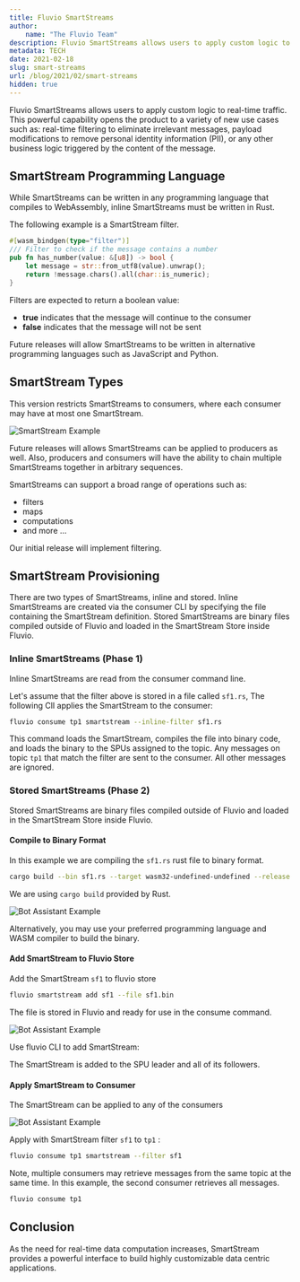 ```yaml
---
title: Fluvio SmartStreams
author: 
    name: "The Fluvio Team"
description: Fluvio SmartStreams allows users to apply custom logic to real-time traffic.
metadata: TECH
date: 2021-02-18
slug: smart-streams
url: /blog/2021/02/smart-streams
hidden: true
---
```


Fluvio SmartStreams allows users to apply custom logic to real-time traffic. This powerful capability opens the product to a variety of new use cases such as: real-time filtering to eliminate irrelevant messages, payload modifications to remove personal identity information (PII), or any other business logic triggered by the content of the message.

## SmartStream Programming Language

While SmartStreams can be written in any programming language that compiles to WebAssembly, inline SmartStreams must be written in Rust. 

The following example is a SmartStream filter. 

```rust
#[wasm_bindgen(type="filter")]
/// Filter to check if the message contains a number
pub fn has_number(value: &[u8]) -> bool {
    let message = str::from_utf8(value).unwrap();
    return !message.chars().all(char::is_numeric);
}
```

Filters are expected to return a boolean value:
* **true** indicates that the message will continue to the consumer
* **false** indicates that the message will not be sent

Future releases will allow SmartStreams to be written in alternative programming languages such as JavaScript and Python.

## SmartStream Types

This version restricts SmartStreams to consumers, where each consumer may have at most one SmartStream. 

<img src="/blog/images/smart-streams/smart-stream.svg"
     alt="SmartStream Example"
     style="justify: center; max-width: 850px" />

Future releases will allows SmartStreams can be applied to producers as well. Also, producers and consumers will have the ability to chain multiple SmartStreams together in arbitrary sequences.

SmartStreams can support a broad range of operations such as: 
* filters
* maps 
* computations
* and more ...

Our initial release will implement filtering.

## SmartStream Provisioning

There are two types of SmartStreams, inline and stored. Inline SmartStreams are created via the consumer CLI by specifying the file containing the SmartStream definition. Stored SmartStreams are binary files compiled outside of Fluvio and loaded in the SmartStream Store inside Fluvio. 

### Inline SmartStreams (Phase 1)

Inline SmartStreams are read from the consumer command line. 

Let's assume that the filter above is stored in a file called `sf1.rs`, The following ClI applies the SmartStream to the consumer:

```bash
fluvio consume tp1 smartstream --inline-filter sf1.rs
```

This command loads the SmartStream, compiles the file into binary code, and loads the binary to the SPUs assigned to the topic. Any messages on topic `tp1` that match the filter are sent to the consumer. All other messages are ignored. 


### Stored SmartStreams (Phase 2)

Stored SmartStreams are binary files compiled outside of Fluvio and loaded in the SmartStream Store inside Fluvio. 

#### Compile to Binary Format

In this example we are compiling the `sf1.rs` rust file to binary format.

```bash
cargo build --bin sf1.rs --target wasm32-undefined-undefined --release
```

We are using `cargo build` provided by Rust.

<img src="/blog/images/smart-streams/code-2-bin.svg"
     alt="Bot Assistant Example"
     style="justify: center; max-width: 280px" />

Alternatively, you may use your preferred programming language and WASM compiler to build the binary.


#### Add SmartStream to Fluvio Store

Add the SmartStream `sf1` to fluvio store

```bash
fluvio smartstream add sf1 --file sf1.bin
```

The file is stored in Fluvio and ready for use in the consume command.

<img src="/blog/images/smart-streams/add-smart-stream.svg"
     alt="Bot Assistant Example"
     style="justify: center; max-width: 500px" />

Use fluvio CLI to add SmartStream:

The SmartStream is added to the SPU leader and all of its followers.


#### Apply SmartStream to Consumer

The SmartStream can be applied to any of the consumers

<img src="/blog/images/smart-streams/produce-consume.svg"
     alt="Bot Assistant Example"
     style="justify: center; max-width: 850px" />

Apply with SmartStream filter `sf1` to `tp1` :

```bash
fluvio consume tp1 smartstream --filter sf1
```

Note, multiple consumers may retrieve messages from the same topic at the same time. In this example, the second consumer retrieves all messages.

```bash
fluvio consume tp1
```

## Conclusion

As the need for real-time data computation increases, SmartStream provides a powerful interface to build highly customizable data centric applications.